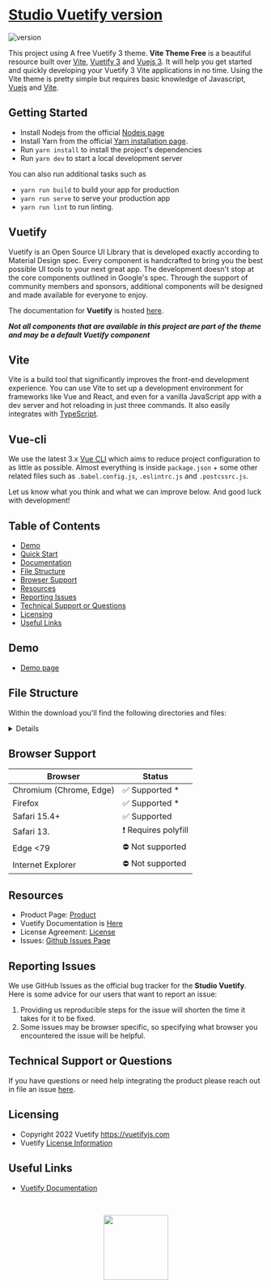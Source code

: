 # [Studio Vuetify version]( https://github.com/donghyuck/studio-vuetify )
![version](https://img.shields.io/badge/version-1.0.0-blue.svg)

This project using A free Vuetify 3 theme.
**Vite Theme Free** is a beautiful resource built over [Vite](https://vitejs.dev/guide/), [Vuetify 3](https://next.vuetifyjs.com/en/) and [Vuejs 3](https://vuejs.org/). It will help you get started and quickly developing your Vuetify 3 Vite applications in no time. Using the Vite theme is pretty simple but requires basic knowledge of Javascript, [Vuejs](https://vuejs.org/v2/guide/) and [Vite](https://vitejs.dev/guide/).

## Getting Started

- Install Nodejs from the official [Nodejs page](https://nodejs.org/en/)
- Install Yarn from the official [Yarn installation page](https://classic.yarnpkg.com/en/docs/install/#windows-stable).
- Run `yarn install` to install the project's dependencies
- Run `yarn dev` to start a local development server

You can also run additional tasks such as

- `yarn run build` to build your app for production
- `yarn run serve` to serve your production app
- `yarn run lint` to run linting.

## Vuetify

Vuetify is an Open Source UI Library that is developed exactly according to Material Design spec. Every component is handcrafted to bring you the best possible UI tools to your next great app. The development doesn't stop at the core components outlined in Google's spec. Through the support of community members and sponsors, additional components will be designed and made available for everyone to enjoy.

The documentation for **Vuetify** is hosted [here](https://vuetifyjs.com/).

***Not all components that are available in this project are part of the theme and may be a default Vuetify component***

## Vite

Vite is a build tool that significantly improves the front-end development experience. You can use Vite to set up a development environment for frameworks like Vue and React, and even for a vanilla JavaScript app with a dev server and hot reloading in just three commands. It also easily integrates with [TypeScript](https://vitejs.dev/guide/features.html#typescript).

## Vue-cli

We use the latest 3.x [Vue CLI](https://github.com/vuejs/vue-cli) which aims to reduce project configuration
to as little as possible. Almost everything is inside `package.json` + some other related files such as
`.babel.config.js`, `.eslintrc.js` and `.postcssrc.js`.

Let us know what you think and what we can improve below. And good luck with development!

## Table of Contents

- [Demo](#demo)
- [Quick Start](#quick-start)
- [Documentation](#documentation)
- [File Structure](#file-structure)
- [Browser Support](#browser-support)
- [Resources](#resources)
- [Reporting Issues](#reporting-issues)
- [Technical Support or Questions](#technical-support-or-questions)
- [Licensing](#licensing)
- [Useful Links](#useful-links)

## Demo

- [Demo page](https://store.vuetifyjs.com/products/vite-theme-free/preview)

## File Structure

Within the download you'll find the following directories and files:

<details>

```txt
studio-vuetify/
┣ public/
┃ ┗ favicon.ico
┣ script/
┃ ┗ postversion.cjs
┣ src/
┃ ┣ layouts/
┃ ┃ ┣  footers
┃ ┃ ┃  ┗ FooterDefault.vue
┃ ┃ ┗  navvers
┃ ┃    ┗ NavbarDefault.vue
┃ ┣ plugins/
┃ ┃ ┃  index.ts
┃ ┃ ┃  vuetify.ts
┃ ┃ ┗  webfontloader.ts
┃ ┣ router
┃ ┃ ┗  index.ts
┃ ┣ store
┃ ┃ ┗  unsplash.js
┃ ┣ views
┃ ┃ ┃  Index.vues
┃ ┃ ┗  Login.vue
┃ ┣ App.vue
┃ ┗ main.js
┣ .editorconfig
┣ .gitignore
┣ index.html
┣ package.json
┣ README.md
┣ tsconfig.app.json
┣ tsconfig.config.json
┣ tsconfig.json
┣ tsconfig.vitest.json
┣ vite.config.js
┗ yarn.lock
```

</details>

## Browser Support

| Browser | Status |
| - | - |
| Chromium (Chrome, Edge) | ✅ Supported * |
| Firefox | ✅ Supported * |
| Safari 15.4+ | ✅ Supported |
| Safari 13. | ❗ Requires polyfill |
| Edge <79 | ⛔ Not supported |
| Internet Explorer | ⛔ Not supported |

## Resources
 
- Product Page: [Product](https://github.com/donghyuck/studio-vuetify)
- Vuetify Documentation is [Here](https://vuetifyjs.com/)
- License Agreement: [License](https://store.vuetifyjs.com/licenses)
- Issues: [Github Issues Page](https://github.com/donghyuck/studio-vuetify/issues)

## Reporting Issues

We use GitHub Issues as the official bug tracker for the **Studio Vuetify**. Here is some advice for our users that want to report an issue:

1. Providing us reproducible steps for the issue will shorten the time it takes for it to be fixed.
2. Some issues may be browser specific, so specifying what browser you encountered the issue will be helpful.

## Technical Support or Questions

If you have questions or need help integrating the product please reach out in file an issue [here](https://github.com/donghyuck/studio-vuetify/issues).

## Licensing

- Copyright 2022 Vuetify <https://vuetifyjs.com>
- Vuetify [License Information](https://github.com/vuetifyjs/vuetify/blob/master/LICENSE.md)

## Useful Links

- [Vuetify Documentation](https://vuetifyjs.com/) 

<br>

<p align="center">
  <img src="https://cdn.vuetifyjs.com/docs/images/logos/v.png" height="128">
</p>
